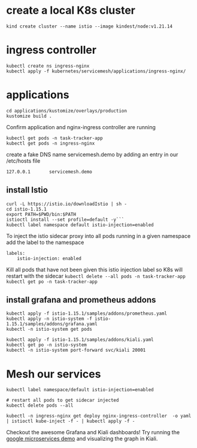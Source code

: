 
# create a local K8s cluster
```kind create cluster --name istio --image kindest/node:v1.21.14```


# ingress controller
```
kubectl create ns ingress-nginx
kubectl apply -f kubernetes/servicemesh/applications/ingress-nginx/
```
# applications
```
cd applications/kustomize/overlays/production
kustomize build .
```

Confirm application and nginx-ingress controller are running
```
kubectl get pods -n task-tracker-app
kubectl get pods -n ingress-nginx
```


create a fake DNS name servicemesh.demo by adding an entry in our /etc/hosts file

```
127.0.0.1       servicemesh.demo
```



## install Istio
```
curl -L https://istio.io/downloadIstio | sh -
cd istio-1.15.1
export PATH=$PWD/bin:$PATH
istioctl install --set profile=default -y```
kubectl label namespace default istio-injection=enabled
```


To inject the istio sidecar proxy into all pods running in a given namespace
add the label to the namespace
```
labels: 
    istio-injection: enabled
```

Kill all pods that have not been given this istio injection label so K8s will restart with the sidecar
```kubectl delete --all pods -n task-tracker-app```
```kubectl get po -n task-tracker-app```


## install grafana and prometheus addons
```
kubectl apply -f istio-1.15.1/samples/addons/prometheus.yaml 
kubectl apply -n istio-system -f istio-1.15.1/samples/addons/grafana.yaml 
kubectl -n istio-system get pods

kubectl apply -f istio-1.15.1/samples/addons/kiali.yaml
kubectl get po -n istio-system
kubectl -n istio-system port-forward svc/kiali 20001
```


# Mesh our services
```
kubectl label namespace/default istio-injection=enabled

# restart all pods to get sidecar injected
kubectl delete pods --all

kubectl -n ingress-nginx get deploy nginx-ingress-controller  -o yaml | istioctl kube-inject -f - | kubectl apply -f -
```


Checkout the awesome Grafana and Kiali dashboards! Try running the [google microservices demo](https://github.com/GoogleCloudPlatform/microservices-demo) and visualizing the graph in Kiali.

